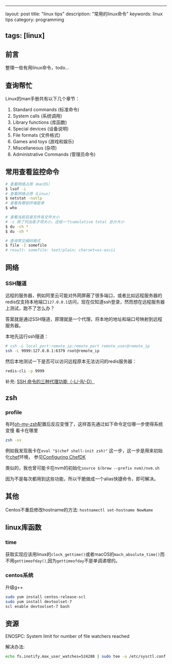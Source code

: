 * * *

layout: post
title: "linux tips"
description: "常用的linux命令"
keywords: linux tips
category: programming

## tags: [linux]

## 前言

整理一些有用linux命令，todo...

## 查询帮忙

Linux的man手册共有以下几个章节：

1. Standard commands (标准命令)
2. System calls (系统调用)
3. Library functions (库函数)
4. Special devices (设备说明)
5. File formats (文件格式)
6. Games and toys (游戏和娱乐)
7. Miscellaneous (杂项)
8. Administrative Commands (管理员命令)

## 常用查看监控命令

```bash
# 查看网络占用（macOS）
$ lsof -i
# 查看网络占用（Linux）
$ netstat -nutlp
# 查看有哪些终端登录
$ who

# 查看当前目录文件各文件大小
# -c 除了列出各子项大小，还给一个cumulative total 总计大小
$ du -ch *
$ du -sh *

# 查询常见编码格式
$ file -I somefile
# result: somefile: text/plain; charset=us-ascii
```

## 网络

### SSH隧道

远程的服务器，例如阿里云可能对外网屏蔽了很多端口，或者比如远程服务器的redis仅支持本地端口`127.0.0.1`访问，现在仅知道ssh登录，然而想在远程服务器上测试，跑不了怎么办？

答案就是通过SSH隧道，原理就是一个代理，将本地的地址和端口号映射到远程服务器。

本地先运行ssh隧道：

```sh
# ssh -L local_port:remote_ip:remote_port remote_user@remote_ip
ssh -L 9999:127.0.0.1:6379 root@remote_ip
```

然后本地测试一下是否可以访问远程原本无法访问的redis服务器：

```sh
redis-cli -p 9999
```

补充: [SSH 命令的三种代理功能（-L/-R/-D）](https://zhuanlan.zhihu.com/p/57630633)

## zsh

### profile

有时[oh-my-zsh](https://github.com/robbyrussell/oh-my-zsh)配置后反应变慢了，这样首先通过如下命令定位哪一步使得系统变慢 看卡在哪里

```bash
zsh -xv
```

例如我发现我卡在`eval "$(chef shell-init zsh)"` 这一步，这一步是用来初始化[chef](https://github.com/chef/chef)环境，
参见[Configuring ChefDK](https://docs.chef.io/chefdk_setup.html)

类似的，我也曾可能卡在nvm的初始化`source $(brew --prefix nvm)/nvm.sh`

因为不是每次都用到这些功能，所以干脆做成一个alias快捷命令，即可解决。

## 其他

Centos不重启修改hostname的方法: `hostnamectl set-hostname NewName`

## linux库函数

### time

获取实现应该用linux的`clock_gettime()`或者macOS的`mach_absolute_time()`而不用`gettimeofday()`,因为`gettimeofday`不是单调递增的。

### centos系统

升级g++

```sh
sudo yum install centos-release-scl
sudo yum install devtoolset-7
scl enable devtoolset-7 bash
```

## 资源

ENOSPC: System limit for number of file watchers reached

解决办法:

```sh
echo fs.inotify.max_user_watches=524288 | sudo tee -a /etc/sysctl.conf && sudo sysctl -p
```
